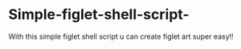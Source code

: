 # Simple-figlet-shell-script-
With this simple figlet shell script u can create figlet art super easy!!
